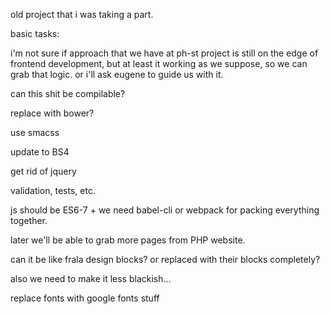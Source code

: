 old project that i was taking a part.

basic tasks:


i'm not sure if approach that we have at ph-st project is still on the edge of frontend development, but at least it working as we suppose, so
we can grab that logic. or i'll ask eugene to guide us with it.

can this shit be compilable?

replace with bower?

use smacss

update to BS4 

get rid of jquery

validation, tests, etc.

js should be ES6-7 + we need babel-cli or webpack for packing everything together.

later we'll be able to grab more pages from PHP website.

can it be like frala design blocks? or replaced with their blocks completely?

also we need to make it less blackish...

replace fonts with google fonts stuff

